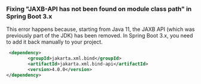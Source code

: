 ### Fixing "JAXB-API has not been found on module class path" in Spring Boot 3.x

This error happens because, starting from Java 11, the JAXB API (which was previously part of the JDK) has been removed. In Spring Boot 3.x, 
you need to add it back manually to your project.

```xml
 <dependency>
        <groupId>jakarta.xml.bind</groupId>
        <artifactId>jakarta.xml.bind-api</artifactId>
        <version>4.0.0</version>
</dependency>
```
